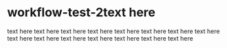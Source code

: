 # workflow-test-2text here
text here
text here
text here
text here
text here
text here
text here
text here
text here
text here
text here
text here
text here
text here
text here
